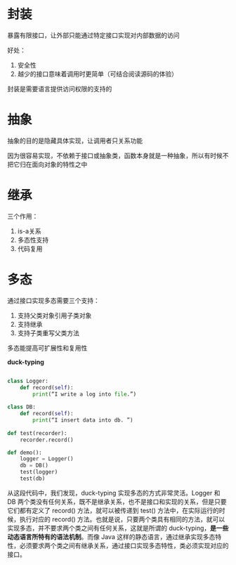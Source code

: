 # 封装

暴露有限接口，让外部只能通过特定接口实现对内部数据的访问

好处：

1. 安全性
2. 越少的接口意味着调用时更简单（可结合阅读源码的体验）



封装是需要语言提供访问权限的支持的



# 抽象

抽象的目的是隐藏具体实现，让调用者只关系功能

因为很容易实现，不依赖于接口或抽象类，函数本身就是一种抽象，所以有时候不把它归在面向对象的特性之中



# 继承

三个作用：

1. is-a关系
2. 多态性支持
3. 代码复用



# 多态

通过接口实现多态需要三个支持：

1. 支持父类对象引用子类对象
2. 支持继承
3. 支持子类重写父类方法



多态能提高可扩展性和复用性



**duck-typing**

```python

class Logger:
    def record(self):
        print(“I write a log into file.”)
        
class DB:
    def record(self):
        print(“I insert data into db. ”)
        
def test(recorder):
    recorder.record()

def demo():
    logger = Logger()
    db = DB()
    test(logger)
    test(db)

```

从这段代码中，我们发现，duck-typing 实现多态的方式非常灵活。Logger 和 DB 两个类没有任何关系，既不是继承关系，也不是接口和实现的关系，但是只要它们都有定义了 record() 方法，就可以被传递到 test() 方法中，在实际运行的时候，执行对应的 record() 方法。也就是说，只要两个类具有相同的方法，就可以实现多态，并不要求两个类之间有任何关系，这就是所谓的 duck-typing，**是一些动态语言所特有的语法机制**。而像 Java 这样的静态语言，通过继承实现多态特性，必须要求两个类之间有继承关系，通过接口实现多态特性，类必须实现对应的接口。